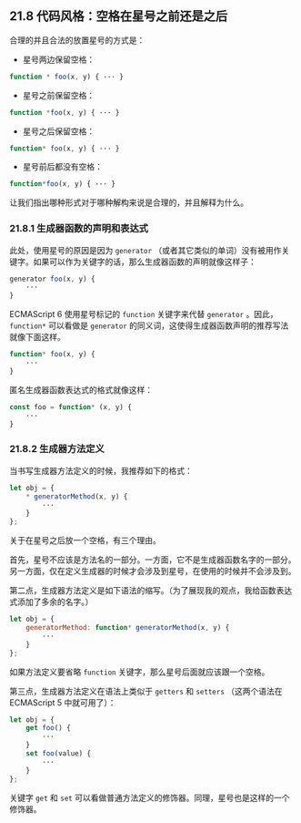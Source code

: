 ## 21.8 代码风格：空格在星号之前还是之后

合理的并且合法的放置星号的方式是：

* 星号两边保留空格：

```js
function * foo(x, y) { ··· }
```

* 星号之前保留空格：

```js
function *foo(x, y) { ··· }
```

* 星号之后保留空格：

```js
function* foo(x, y) { ··· }
```

* 星号前后都没有空格：

```js
function*foo(x, y) { ··· }
```

让我们指出哪种形式对于哪种解构来说是合理的，并且解释为什么。

### 21.8.1 生成器函数的声明和表达式

此处，使用星号的原因是因为 `generator` （或者其它类似的单词）没有被用作关键字。如果可以作为关键字的话，那么生成器函数的声明就像这样子：

```js
generator foo(x, y) {
    ···
}
```

ECMAScript 6 使用星号标记的 `function` 关键字来代替 `generator` 。因此， `function*` 可以看做是 `generator` 的同义词，这使得生成器函数声明的推荐写法就像下面这样。

```js
function* foo(x, y) {
    ···
}
```

匿名生成器函数表达式的格式就像这样：

```js
const foo = function* (x, y) {
    ···
}
```

### 21.8.2 生成器方法定义

当书写生成器方法定义的时候，我推荐如下的格式：

```js
let obj = {
    * generatorMethod(x, y) {
        ···
    }
};
```

关于在星号之后放一个空格，有三个理由。

首先，星号不应该是方法名的一部分。一方面，它不是生成器函数名字的一部分。另一方面，仅在定义生成器的时候才会涉及到星号，在使用的时候并不会涉及到。

第二点，生成器方法定义是如下语法的缩写。（为了展现我的观点，我给函数表达式添加了多余的名字。）

```js
let obj = {
    generatorMethod: function* generatorMethod(x, y) {
        ···
    }
};
```

如果方法定义要省略 `function` 关键字，那么星号后面就应该跟一个空格。

第三点，生成器方法定义在语法上类似于 `getters` 和 `setters` （这两个语法在 ECMAScript 5 中就可用了）：

```js
let obj = {
    get foo() {
        ···
    }
    set foo(value) {
        ···
    }
};
```

关键字 `get` 和 `set` 可以看做普通方法定义的修饰器。同理，星号也是这样的一个修饰器。

